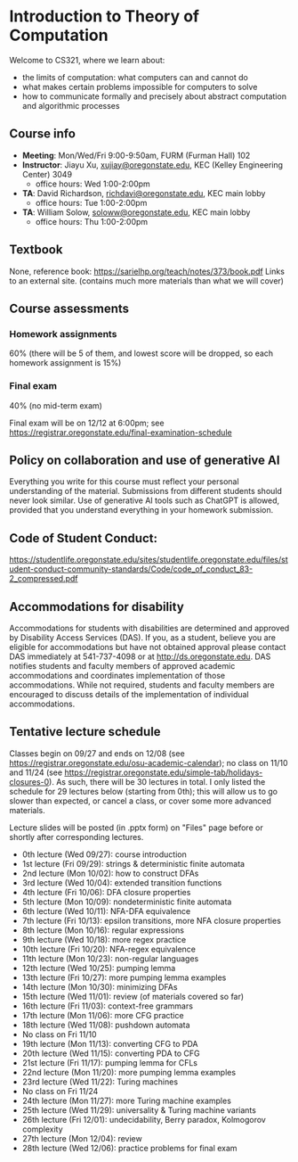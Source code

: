 # Introduction to Theory of Computation
Welcome to CS321, where we learn about:
- the limits of computation: what computers can and cannot do
- what makes certain problems impossible for computers to solve
- how to communicate formally and precisely about abstract computation and algorithmic processes

## Course info
- **Meeting**: Mon/Wed/Fri 9:00-9:50am, FURM (Furman Hall) 102
- **Instructor**: Jiayu Xu, xujiay@oregonstate.edu, KEC (Kelley Engineering Center) 3049
  - office hours: Wed 1:00-2:00pm
- **TA**: David Richardson, richdavi@oregonstate.edu, KEC main lobby
  - office hours: Tue 1:00-2:00pm
- **TA**: William Solow, soloww@oregonstate.edu, KEC main lobby
  - office hours: Thu 1:00-2:00pm

## Textbook
None, reference book: https://sarielhp.org/teach/notes/373/book.pdf Links to an external site. (contains much more materials than what we will cover)

## Course assessments
### Homework assignments
60% (there will be 5 of them, and lowest score will be dropped, so each homework assignment is 15%)

### Final exam
40% (no mid-term exam)

Final exam will be on 12/12 at 6:00pm; see https://registrar.oregonstate.edu/final-examination-schedule

## Policy on collaboration and use of generative AI
Everything you write for this course must reflect your personal understanding of the material. Submissions from different students should never look similar. Use of generative AI tools such as ChatGPT is allowed, provided that you understand everything in your homework submission.

## Code of Student Conduct: 
https://studentlife.oregonstate.edu/sites/studentlife.oregonstate.edu/files/student-conduct-community-standards/Code/code_of_conduct_83-2_compressed.pdf

## Accommodations for disability
Accommodations for students with disabilities are determined and approved by Disability Access Services (DAS). If you, as a student, believe you are eligible for accommodations but have not obtained approval please contact DAS immediately at 541-737-4098 or at http://ds.oregonstate.edu. DAS notifies students and faculty members of approved academic accommodations and coordinates implementation of those accommodations. While not required, students and faculty members are encouraged to discuss details of the implementation of individual accommodations.

## Tentative lecture schedule
Classes begin on 09/27 and ends on 12/08 (see https://registrar.oregonstate.edu/osu-academic-calendar); no class on 11/10 and 11/24 (see https://registrar.oregonstate.edu/simple-tab/holidays-closures-0). As such, there will be 30 lectures in total. I only listed the schedule for 29 lectures below (starting from 0th); this will allow us to go slower than expected, or cancel a class, or cover some more advanced materials.

Lecture slides will be posted (in .pptx form) on "Files" page before or shortly after corresponding lectures.

- 0th lecture (Wed 09/27): course introduction
- 1st lecture (Fri 09/29): strings & deterministic finite automata
- 2nd lecture (Mon 10/02): how to construct DFAs
- 3rd lecture (Wed 10/04): extended transition functions
- 4th lecture (Fri 10/06): DFA closure properties
- 5th lecture (Mon 10/09): nondeterministic finite automata
- 6th lecture (Wed 10/11): NFA-DFA equivalence
- 7th lecture (Fri 10/13): epsilon transitions, more NFA closure properties
- 8th lecture (Mon 10/16): regular expressions
- 9th lecture (Wed 10/18): more regex practice
- 10th lecture (Fri 10/20): NFA-regex equivalence
- 11th lecture (Mon 10/23): non-regular languages
- 12th lecture (Wed 10/25): pumping lemma
- 13th lecture (Fri 10/27): more pumping lemma examples
- 14th lecture (Mon 10/30): minimizing DFAs
- 15th lecture (Wed 11/01): review (of materials covered so far)
- 16th lecture (Fri 11/03): context-free grammars
- 17th lecture (Mon 11/06): more CFG practice
- 18th lecture (Wed 11/08): pushdown automata
- No class on Fri 11/10
- 19th lecture (Mon 11/13): converting CFG to PDA
- 20th lecture (Wed 11/15): converting PDA to CFG
- 21st lecture (Fri 11/17): pumping lemma for CFLs
- 22nd lecture (Mon 11/20): more pumping lemma examples
- 23rd lecture (Wed 11/22): Turing machines
- No class on Fri 11/24
- 24th lecture (Mon 11/27): more Turing machine examples
- 25th lecture (Wed 11/29): universality & Turing machine variants
- 26th lecture (Fri 12/01): undecidability, Berry paradox, Kolmogorov complexity
- 27th lecture (Mon 12/04): review
- 28th lecture (Wed 12/06): practice problems for final exam
